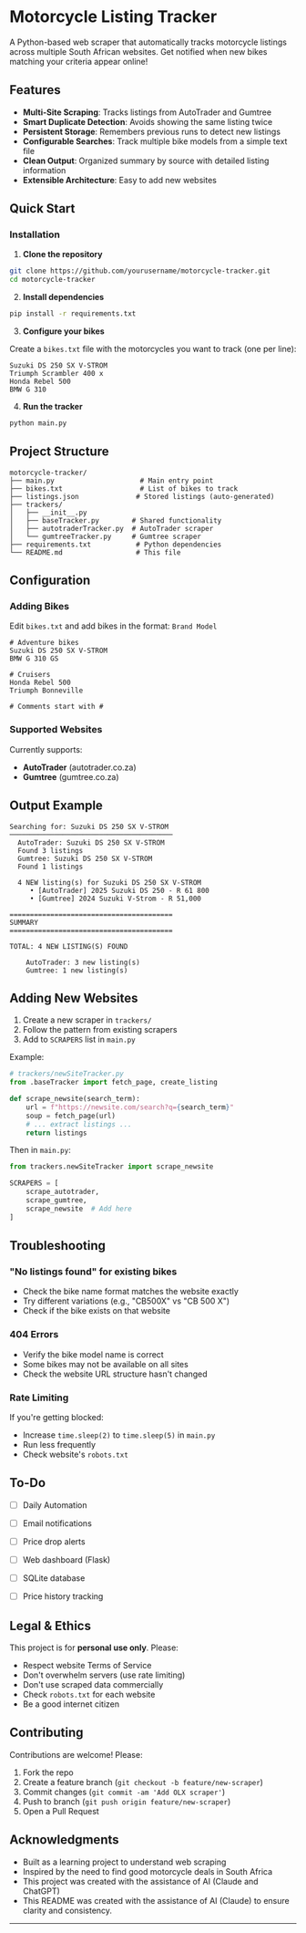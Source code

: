 # Motorcycle Listing Tracker

A Python-based web scraper that automatically tracks motorcycle listings across multiple South African websites. Get notified when new bikes matching your criteria appear online!

## Features

- **Multi-Site Scraping**: Tracks listings from AutoTrader and Gumtree
- **Smart Duplicate Detection**: Avoids showing the same listing twice
- **Persistent Storage**: Remembers previous runs to detect new listings
- **Configurable Searches**: Track multiple bike models from a simple text file
- **Clean Output**: Organized summary by source with detailed listing information
- **Extensible Architecture**: Easy to add new websites

## Quick Start


### Installation

1. **Clone the repository**
```bash
git clone https://github.com/yourusername/motorcycle-tracker.git
cd motorcycle-tracker
```

2. **Install dependencies**
```bash
pip install -r requirements.txt
```

3. **Configure your bikes**

Create a `bikes.txt` file with the motorcycles you want to track (one per line):
```
Suzuki DS 250 SX V-STROM
Triumph Scrambler 400 x
Honda Rebel 500
BMW G 310
```

4. **Run the tracker**
```bash
python main.py
```

## Project Structure
```
motorcycle-tracker/
├── main.py                     # Main entry point
├── bikes.txt                   # List of bikes to track
├── listings.json              # Stored listings (auto-generated)
├── trackers/
│   ├── __init__.py
│   ├── baseTracker.py        # Shared functionality
│   ├── autotraderTracker.py  # AutoTrader scraper
│   └── gumtreeTracker.py     # Gumtree scraper
├── requirements.txt           # Python dependencies
└── README.md                  # This file
```

## Configuration

### Adding Bikes

Edit `bikes.txt` and add bikes in the format: `Brand Model`
```
# Adventure bikes
Suzuki DS 250 SX V-STROM
BMW G 310 GS

# Cruisers
Honda Rebel 500
Triumph Bonneville

# Comments start with #
```

### Supported Websites

Currently supports:
- **AutoTrader** (autotrader.co.za)
- **Gumtree** (gumtree.co.za)


## Output Example
```
Searching for: Suzuki DS 250 SX V-STROM
────────────────────────────────────────
  AutoTrader: Suzuki DS 250 SX V-STROM
  Found 3 listings
  Gumtree: Suzuki DS 250 SX V-STROM
  Found 1 listings

  4 NEW listing(s) for Suzuki DS 250 SX V-STROM
     • [AutoTrader] 2025 Suzuki DS 250 - R 61 800
     • [Gumtree] 2024 Suzuki V-Strom - R 51,000

========================================
SUMMARY
========================================

TOTAL: 4 NEW LISTING(S) FOUND

    AutoTrader: 3 new listing(s)
    Gumtree: 1 new listing(s)
```



## Adding New Websites

1. Create a new scraper in `trackers/`
2. Follow the pattern from existing scrapers
3. Add to `SCRAPERS` list in `main.py`

Example:
```python
# trackers/newSiteTracker.py
from .baseTracker import fetch_page, create_listing

def scrape_newsite(search_term):
    url = f"https://newsite.com/search?q={search_term}"
    soup = fetch_page(url)
    # ... extract listings ...
    return listings
```

Then in `main.py`:
```python
from trackers.newSiteTracker import scrape_newsite

SCRAPERS = [
    scrape_autotrader,
    scrape_gumtree,
    scrape_newsite  # Add here
]
```

## Troubleshooting

### "No listings found" for existing bikes

- Check the bike name format matches the website exactly
- Try different variations (e.g., "CB500X" vs "CB 500 X")
- Check if the bike exists on that website

### 404 Errors

- Verify the bike model name is correct
- Some bikes may not be available on all sites
- Check the website URL structure hasn't changed

### Rate Limiting

If you're getting blocked:
- Increase `time.sleep(2)` to `time.sleep(5)` in `main.py`
- Run less frequently
- Check website's `robots.txt`

## To-Do

- [ ] Daily Automation
- [ ] Email notifications
- [ ] Price drop alerts
- [ ] Web dashboard (Flask)
- [ ] SQLite database
- [ ] Price history tracking


## Legal & Ethics

This project is for **personal use only**. Please:
- Respect website Terms of Service
- Don't overwhelm servers (use rate limiting)
- Don't use scraped data commercially
- Check `robots.txt` for each website
- Be a good internet citizen

## Contributing

Contributions are welcome! Please:

1. Fork the repo
2. Create a feature branch (`git checkout -b feature/new-scraper`)
3. Commit changes (`git commit -am 'Add OLX scraper'`)
4. Push to branch (`git push origin feature/new-scraper`)
5. Open a Pull Request


## Acknowledgments

- Built as a learning project to understand web scraping
- Inspired by the need to find good motorcycle deals in South Africa
- This project was created with the assistance of AI (Claude and ChatGPT)
- This README was created with the assistance of AI (Claude) to ensure clarity and consistency.

---
